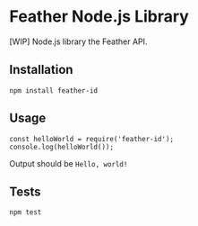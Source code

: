 # Feather Node.js Library

[WIP] Node.js library the Feather API.

## Installation

`npm install feather-id`

## Usage

```
const helloWorld = require('feather-id');
console.log(helloWorld());
```

Output should be `Hello, world!`

## Tests

`npm test`

